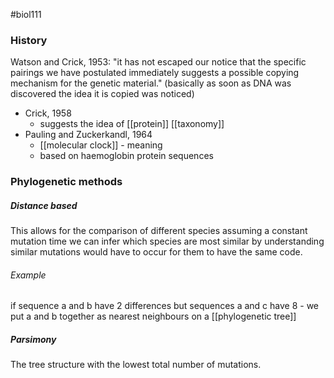 #biol111 
### History
Watson and Crick, 1953: "it has not escaped our notice that the specific pairings we have postulated immediately suggests a possible copying mechanism for the genetic material." (basically as soon as DNA was discovered the idea it is copied was noticed)
- Crick, 1958
	- suggests the idea of [[protein]] [[taxonomy]]
- Pauling and Zuckerkandl, 1964
	- [[molecular clock]] - meaning 
	- based on haemoglobin protein sequences

### Phylogenetic methods
##### Distance based
This allows for the comparison of different species assuming a constant mutation time we can infer which species are most similar by understanding similar mutations would have to occur for them to have the same code. 

###### Example
if sequence a and b have 2 differences but sequences a and c have 8 - we put a and b together as nearest neighbours on a [[phylogenetic tree]]
##### Parsimony
The tree structure with the lowest total number of mutations.